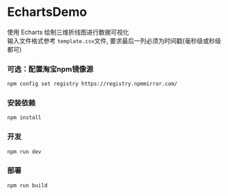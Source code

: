 # EchartsDemo

使用 Echarts 绘制三维折线图进行数据可视化  
输入文件格式参考 `template.csv`文件, 要求最后一列必须为时间戳(毫秒级或秒级都可)





### 可选：配置淘宝npm镜像源  
```sh
npm config set registry https://registry.npmmirror.com/
```
### 安装依赖
```sh
npm install
```

### 开发

```sh
npm run dev
```

### 部署

```sh
npm run build
```
